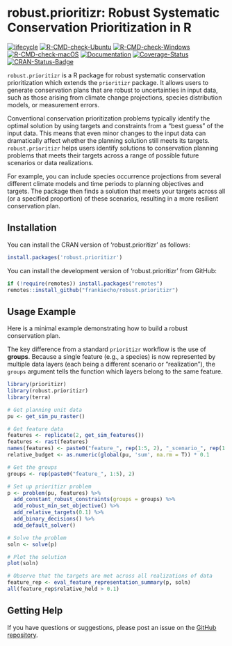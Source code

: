 
# robust.prioritizr: Robust Systematic Conservation Prioritization in R

[![lifecycle](https://img.shields.io/badge/Lifecycle-experimental-orange.svg)](https://lifecycle.r-lib.org/articles/stages.html)
[![R-CMD-check-Ubuntu](https://img.shields.io/github/actions/workflow/status/frankiecho/roubust.prioritizr/R-CMD-check-ubuntu.yaml?branch=main&label=Ubuntu)](https://github.com/frankiecho/roubust.prioritizr/actions)
[![R-CMD-check-Windows](https://img.shields.io/github/actions/workflow/status/frankiecho/roubust.prioritizr/R-CMD-check-windows.yaml?branch=main&label=Windows)](https://github.com/frankiecho/roubust.prioritizr/actions)
[![R-CMD-check-macOS](https://img.shields.io/github/actions/workflow/status/frankiecho/roubust.prioritizr/R-CMD-check-macos.yaml?branch=main&label=macOS)](https://github.com/frankiecho/roubust.prioritizr/actions)
[![Documentation](https://img.shields.io/github/actions/workflow/status/frankiecho/roubust.prioritizr/documentation.yaml?branch=main&label=Documentation)](https://github.com/frankiecho/roubust.prioritizr/actions)
[![Coverage-Status](https://img.shields.io/codecov/c/github/frankiecho/roubust.prioritizr?label=Coverage)](https://app.codecov.io/gh/frankiecho/roubust.prioritizr/branch/main)
[![CRAN-Status-Badge](https://www.r-pkg.org/badges/version/robust.prioritizr)](https://CRAN.R-project.org/package=robust.prioritizr)

`robust.prioritizr` is a R package for robust systematic conservation
prioritization which extends the `prioritizr` package. It allows users
to generate conservation plans that are robust to uncertainties in input
data, such as those arising from climate change projections, species
distribution models, or measurement errors.

Conventional conservation prioritization problems typically identify the
optimal solution by using targets and constraints from a “best guess” of
the input data. This means that even minor changes to the input data can
dramatically affect whether the planning solution still meets its
targets. `robust.prioritizr` helps users identify solutions to
conservation planning problems that meets their targets across a range
of possible future scenarios or data realizations.

For example, you can include species occurrence projections from several
different climate models and time periods to planning objectives and
targets. The package then finds a solution that meets your targets
across all (or a specified proportion) of these scenarios, resulting in
a more resilient conservation plan.

## Installation

You can install the CRAN version of ‘robust.prioritizr’ as follows:

``` r
install.packages('robust.prioritizr')
```

You can install the development version of ‘robust.prioritizr’ from
GitHub:

``` r
if (!require(remotes)) install.packages("remotes")
remotes::install_github("frankiecho/robust.prioritizr")
```

## Usage Example

Here is a minimal example demonstrating how to build a robust
conservation plan.

The key difference from a standard `prioritizr` workflow is the use of
**groups**. Because a single feature (e.g., a species) is now
represented by multiple data layers (each being a different scenario or
“realization”), the `groups` argument tells the function which layers
belong to the same feature.

``` r
library(prioritizr)
library(robust.prioritizr)
library(terra)

# Get planning unit data
pu <- get_sim_pu_raster()

# Get feature data
features <- replicate(2, get_sim_features())
features <- rast(features)
names(features) <- paste0("feature_", rep(1:5, 2), "_scenario_", rep(1:2, each = 5))
relative_budget <- as.numeric(global(pu, 'sum', na.rm = T)) * 0.1

# Get the groups
groups <- rep(paste0("feature_", 1:5), 2)

# Set up prioritizr problem
p <- problem(pu, features) %>%
  add_constant_robust_constraints(groups = groups) %>%
  add_robust_min_set_objective() %>%
  add_relative_targets(0.1) %>%
  add_binary_decisions() %>%
  add_default_solver()

# Solve the problem
soln <- solve(p)

# Plot the solution
plot(soln)

# Observe that the targets are met across all realizations of data
feature_rep <- eval_feature_representation_summary(p, soln)
all(feature_rep$relative_held > 0.1)
```

## Getting Help

If you have questions or suggestions, please post an issue on the
[GitHub
repository](https://github.com/frankiecho/robust.prioritizr/issues).
